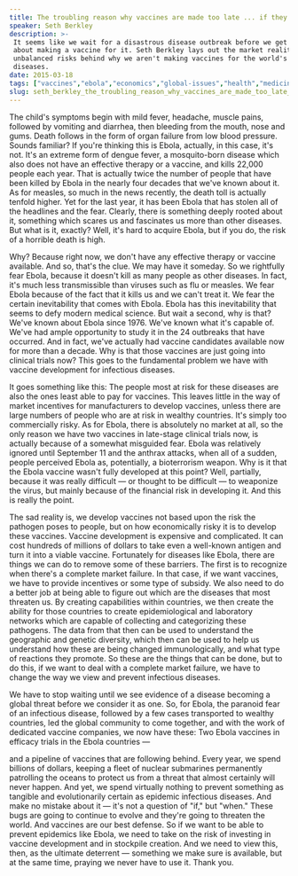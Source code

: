 ```yaml
---
title: The troubling reason why vaccines are made too late ... if they're made at all
speaker: Seth Berkley
description: >-
 It seems like we wait for a disastrous disease outbreak before we get serious
 about making a vaccine for it. Seth Berkley lays out the market realities and
 unbalanced risks behind why we aren't making vaccines for the world's biggest
 diseases.
date: 2015-03-18
tags: ["vaccines","ebola","economics","global-issues","health","medicine","public-health","science"]
slug: seth_berkley_the_troubling_reason_why_vaccines_are_made_too_late_if_they_re_made_at_all
---
```


The child's symptoms begin with mild fever, headache, muscle pains, followed by vomiting
and diarrhea, then bleeding from the mouth, nose and gums. Death follows in the form of
organ failure from low blood pressure. Sounds familiar? If you're thinking this is Ebola,
actually, in this case, it's not. It's an extreme form of dengue fever, a mosquito-born
disease which also does not have an effective therapy or a vaccine, and kills 22,000
people each year. That is actually twice the number of people that have been killed by
Ebola in the nearly four decades that we've known about it. As for measles, so much in the
news recently, the death toll is actually tenfold higher. Yet for the last year, it has
been Ebola that has stolen all of the headlines and the fear. Clearly, there is something
deeply rooted about it, something which scares us and fascinates us more than other
diseases. But what is it, exactly? Well, it's hard to acquire Ebola, but if you do, the
risk of a horrible death is high.

Why? Because right now, we don't have any effective therapy or vaccine available. And so,
that's the clue. We may have it someday. So we rightfully fear Ebola, because it doesn't
kill as many people as other diseases. In fact, it's much less transmissible than viruses
such as flu or measles. We fear Ebola because of the fact that it kills us and we can't
treat it. We fear the certain inevitability that comes with Ebola. Ebola has this
inevitability that seems to defy modern medical science. But wait a second, why is that?
We've known about Ebola since 1976. We've known what it's capable of. We've had ample
opportunity to study it in the 24 outbreaks that have occurred. And in fact, we've
actually had vaccine candidates available now for more than a decade. Why is that those
vaccines are just going into clinical trials now? This goes to the fundamental problem we
have with vaccine development for infectious diseases.

It goes something like this: The people most at risk for these diseases are also the ones
least able to pay for vaccines. This leaves little in the way of market incentives for
manufacturers to develop vaccines, unless there are large numbers of people who are at
risk in wealthy countries. It's simply too commercially risky. As for Ebola, there is
absolutely no market at all, so the only reason we have two vaccines in late-stage
clinical trials now, is actually because of a somewhat misguided fear. Ebola was
relatively ignored until September 11 and the anthrax attacks, when all of a sudden,
people perceived Ebola as, potentially, a bioterrorism weapon. Why is it that the Ebola
vaccine wasn't fully developed at this point? Well, partially, because it was really
difficult — or thought to be difficult — to weaponize the virus, but mainly because of the
financial risk in developing it. And this is really the point.

The sad reality is, we develop vaccines not based upon the risk the pathogen poses to
people, but on how economically risky it is to develop these vaccines. Vaccine development
is expensive and complicated. It can cost hundreds of millions of dollars to take even a
well-known antigen and turn it into a viable vaccine. Fortunately for diseases like Ebola,
there are things we can do to remove some of these barriers. The first is to recognize
when there's a complete market failure. In that case, if we want vaccines, we have to
provide incentives or some type of subsidy. We also need to do a better job at being able
to figure out which are the diseases that most threaten us. By creating capabilities
within countries, we then create the ability for those countries to create epidemiological
and laboratory networks which are capable of collecting and categorizing these pathogens.
The data from that then can be used to understand the geographic and genetic diversity,
which then can be used to help us understand how these are being changed immunologically,
and what type of reactions they promote. So these are the things that can be done, but to
do this, if we want to deal with a complete market failure, we have to change the way we
view and prevent infectious diseases.

We have to stop waiting until we see evidence of a disease becoming a global threat before
we consider it as one. So, for Ebola, the paranoid fear of an infectious disease, followed
by a few cases transported to wealthy countries, led the global community to come
together, and with the work of dedicated vaccine companies, we now have these: Two Ebola
vaccines in efficacy trials in the Ebola countries —

and a pipeline of vaccines that are following behind. Every year, we spend billions of
dollars, keeping a fleet of nuclear submarines permanently patrolling the oceans to
protect us from a threat that almost certainly will never happen. And yet, we spend
virtually nothing to prevent something as tangible and evolutionarily certain as epidemic
infectious diseases. And make no mistake about it — it's not a question of "if," but
"when." These bugs are going to continue to evolve and they're going to threaten the
world. And vaccines are our best defense. So if we want to be able to prevent epidemics
like Ebola, we need to take on the risk of investing in vaccine development and in
stockpile creation. And we need to view this, then, as the ultimate deterrent — something
we make sure is available, but at the same time, praying we never have to use it. Thank
you.

<!--
ad_duration=3.33
comment_count=23
event="TED2015"
external_start_time=0
intro_duration=11.82
is_subtitle_required="False"
is_talk_featured="True"
language="en"
language_swap="False"
native_language="en"
number_of_related_talks=6
number_of_speakers=1
number_of_subtitled_videos=28
number_of_tags=8
number_of_talk_download_languages=28
number_of_talk_more_resources=0
number_of_talk_recommendations=0
number_of_talks_take_actions=0
post_ad_duration=0.83
published_timestamp="2015-08-25 14:56:28"
recording_date="2015-03-18"
speaker_description="Vaccine visionary"
speaker_is_published=1
speaker_name="Seth Berkley"
talk_name="The troubling reason why vaccines are made too late ... if they're made at all"
talks_tags=["vaccines","ebola","economics","global-issues","health","medicine","public-health","science"]
url_audio="https://download.ted.com/talks/SethBerkley_2015.mp3?apikey=acme-roadrunner"
url_photo_speaker="https://pe.tedcdn.com/images/ted/f3f9291eaccddabeec1ce621be929ade7a8b50c4_254x191.jpg"
url_photo_talk="https://pe.tedcdn.com/images/ted/b226ce62a4f4e1442f252df8481a8930f02d4205_2880x1620.jpg"
url_webpage="https://www.ted.com/talks/seth_berkley_the_troubling_reason_why_vaccines_are_made_too_late_if_they_re_made_at_all"
video_type_name="TED Stage Talk"
-->